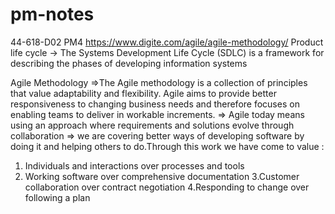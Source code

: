 # pm-notes
44-618-D02 PM4
https://www.digite.com/agile/agile-methodology/
Product life cycle 
-> The Systems Development Life Cycle (SDLC) is a framework for describing the phases of developing information systems

Agile Methodology
=>The Agile methodology is a collection of principles that value adaptability and flexibility. Agile  aims to provide better responsiveness to changing business needs and therefore focuses on enabling teams to deliver in workable increments.
=> Agile today means using an approach where requirements and solutions evolve through collaboration
=> we are covering better ways of developing software by doing it and helping others to do.Through this work we have come to value :
  1. Individuals and interactions over processes and tools
  2. Working software over comprehensive documentation
  3.Customer collaboration over contract negotiation 
  4.Responding to change over following a plan
  

